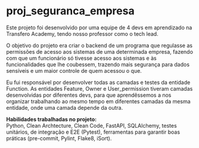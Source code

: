 # proj_seguranca_empresa

Este projeto foi desenvolvido por uma equipe de 4 devs em aprendizado na Transfero Academy, tendo nosso professor como o tech lead. 

O objetivo do projeto era criar o backend de um programa que regulasse as permissões de acesso aos sistemas de uma determinada empresa, fazendo com que um funcionário só tivesse acesso aos sistemas e às funcionalidades que lhe coubessem, trazendo mais segurança para dados sensíveis e um maior controle de quem acessou o que.

Eu fui responsável por desenvolver todas as camadas e testes da entidade Function. As entidades Feature, Owner e User_permission tiveram camadas desenvolvidas por diferentes devs, para que aprendêssemos a nos organizar trabalhando ao mesmo tempo em diferentes camadas da mesma entidade, onde uma camada depende da outra.  

**Habilidades trabalhadas no projeto:**  
Python, Clean Archtecture, Clean Code, FastAPI, SQLAlchemy, testes unitários, de integração e E2E (Pytest), ferramentas para garantir boas práticas (pre-commit, Pylint, Flake8, iSort).
